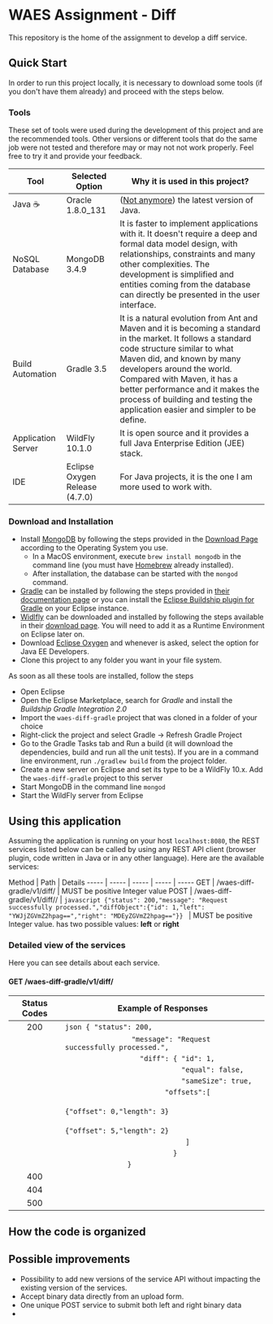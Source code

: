 # WAES Assignment - Diff
This repository is the home of the assignment to develop a diff service.

## Quick Start
In order to run this project locally, it is necessary to download some tools (if you don't have them already) and proceed with the steps below.

### Tools
These set of tools were used during the development of this project and are the recommended tools. 
Other versions or different tools that do the same job were not tested and therefore may or may not not work properly. Feel free to try it and provide your feedback.

**Tool** | **Selected Option** | **Why it is used in this project?**
------------ | ------------- | -------------
Java :coffee: | Oracle 1.8.0_131 | ([Not anymore](https://twitter.com/java/status/910944824353628160)) the latest version of Java.
NoSQL Database | MongoDB 3.4.9 | It is faster to implement applications with it. It doesn't require a deep and formal data model design, with relationships, constraints and many other complexities. The development is simplified and entities coming from the database can directly be presented in the user interface.
Build Automation | Gradle 3.5 | It is a natural evolution from Ant and Maven and it is becoming a standard in the market. It follows a standard code structure similar to what Maven did, and known by many developers around the world. Compared with Maven, it has a better performance and it makes the process of building and testing the application easier and simpler to be define.
Application Server | WildFly 10.1.0 | It is open source and it provides a full Java Enterprise Edition (JEE) stack.  
IDE | Eclipse Oxygen Release (4.7.0) | For Java projects, it is the one I am more used to work with.


### Download and Installation
- Install [MongoDB](https://www.mongodb.com/) by following the steps provided in the [Download Page](https://docs.mongodb.com/master/administration/install-community/) according to the Operating System you use.
  - In a MacOS environment, execute `brew install mongodb` in the command line (you must have [Homebrew](https://brew.sh/) already installed).
  - After installation, the database can be started with the `mongod` command.
- [Gradle](https://gradle.org/) can be installed by following the steps provided in [their documentation page](https://gradle.org/install/) or you can install the [Eclipse Buildship plugin for Gradle](https://projects.eclipse.org/projects/tools.buildship) on your Eclipse instance.
- [Widlfly](http://wildfly.org/) can be downloaded and installed by following the steps available in their [download page](http://wildfly.org/downloads/). You will need to add it as a Runtime Environment on Eclipse later on.
- Download [Eclipse Oxygen](https://www.eclipse.org/downloads/) and whenever is asked, select the option for Java EE Developers.
- Clone this project to any folder you want in your file system.


As soon as all these tools are installed, follow the steps
- Open Eclipse
- Open the Eclipse Marketplace, search for _Gradle_ and install the _Buildship Gradle Integration 2.0_
- Import the `waes-diff-gradle` project that was cloned in a folder of your choice
- Right-click the project and select Gradle -> Refresh Gradle Project
- Go to the Gradle Tasks tab and Run a build (it will download the dependencies, build and run all the unit tests). If you are in a command line environment, run `./gradlew build` from the project folder.
- Create a new server on Eclipse and set its type to be a WildFly 10.x. Add the `waes-diff-gradle` project to this server
- Start MongoDB in the command line `mongod`
- Start the WildFly server from Eclipse

## Using this application
Assuming the application is running on your host `localhost:8080`, the REST services listed below can be called by using any REST API client (browser plugin, code written in Java or in any other language).
Here are the available services:

Method | Path | Details
----- | ----- | ----- | ----- | -----
GET | _<host>_/waes-diff-gradle/v1/diff/_<ID>_ | _<ID>_ MUST be positive Integer value
POST | _<host>_/waes-diff-gradle/v1/diff/_<ID>_/_<SIDE>_ |  ```javascript {"status": 200,"message": "Request successfully processed.","diffObject":{"id": 1,"left": "YWJjZGVmZ2hpag==","right": "MDEyZGVmZ2hpag=="}} ``` | _<ID>_ MUST be positive Integer value. _<SIDE>_ has two possible values: **left** or **right**

### Detailed view of the services
Here you can see details about each service.

#### GET _<host>_/waes-diff-gradle/v1/diff/_<ID>_

| Status Codes | Example of Responses |
| :---------: | -------------------- |
| 200 | `json { "status": 200,` |
|     | `                "message": "Request successfully processed.",` |
|	  | `				    "diff": { "id": 1, ` |
| 	  | ` 							  "equal": false, ` |
| 	  | ` 							  "sameSize": true, ` |
|     | `  						  "offsets":[ ` |
| 	  | `										 {"offset": 0,"length": 3} ` |
| 	  | `										 {"offset": 5,"length": 2} ` |
|	  | `							   ] ` |
|     | ` 							} ` |
| 	  | `                } ` |
| 400 |  
| 404 |  
| 500 | 

## How the code is organized


## Possible improvements
- Possibility to add new versions of the service API without impacting the existing version of the services.
- Accept binary data directly from an upload form.
- One unique POST service to submit both left and right binary data
-  